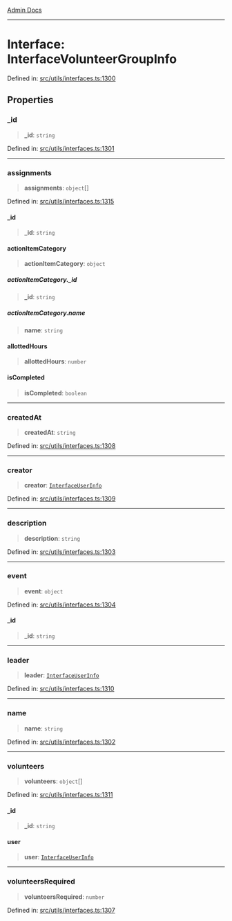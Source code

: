 [Admin Docs](/)

***

# Interface: InterfaceVolunteerGroupInfo

Defined in: [src/utils/interfaces.ts:1300](https://github.com/PalisadoesFoundation/talawa-admin/blob/main/src/utils/interfaces.ts#L1300)

## Properties

### \_id

> **\_id**: `string`

Defined in: [src/utils/interfaces.ts:1301](https://github.com/PalisadoesFoundation/talawa-admin/blob/main/src/utils/interfaces.ts#L1301)

***

### assignments

> **assignments**: `object`[]

Defined in: [src/utils/interfaces.ts:1315](https://github.com/PalisadoesFoundation/talawa-admin/blob/main/src/utils/interfaces.ts#L1315)

#### \_id

> **\_id**: `string`

#### actionItemCategory

> **actionItemCategory**: `object`

##### actionItemCategory.\_id

> **\_id**: `string`

##### actionItemCategory.name

> **name**: `string`

#### allottedHours

> **allottedHours**: `number`

#### isCompleted

> **isCompleted**: `boolean`

***

### createdAt

> **createdAt**: `string`

Defined in: [src/utils/interfaces.ts:1308](https://github.com/PalisadoesFoundation/talawa-admin/blob/main/src/utils/interfaces.ts#L1308)

***

### creator

> **creator**: [`InterfaceUserInfo`](InterfaceUserInfo.md)

Defined in: [src/utils/interfaces.ts:1309](https://github.com/PalisadoesFoundation/talawa-admin/blob/main/src/utils/interfaces.ts#L1309)

***

### description

> **description**: `string`

Defined in: [src/utils/interfaces.ts:1303](https://github.com/PalisadoesFoundation/talawa-admin/blob/main/src/utils/interfaces.ts#L1303)

***

### event

> **event**: `object`

Defined in: [src/utils/interfaces.ts:1304](https://github.com/PalisadoesFoundation/talawa-admin/blob/main/src/utils/interfaces.ts#L1304)

#### \_id

> **\_id**: `string`

***

### leader

> **leader**: [`InterfaceUserInfo`](InterfaceUserInfo.md)

Defined in: [src/utils/interfaces.ts:1310](https://github.com/PalisadoesFoundation/talawa-admin/blob/main/src/utils/interfaces.ts#L1310)

***

### name

> **name**: `string`

Defined in: [src/utils/interfaces.ts:1302](https://github.com/PalisadoesFoundation/talawa-admin/blob/main/src/utils/interfaces.ts#L1302)

***

### volunteers

> **volunteers**: `object`[]

Defined in: [src/utils/interfaces.ts:1311](https://github.com/PalisadoesFoundation/talawa-admin/blob/main/src/utils/interfaces.ts#L1311)

#### \_id

> **\_id**: `string`

#### user

> **user**: [`InterfaceUserInfo`](InterfaceUserInfo.md)

***

### volunteersRequired

> **volunteersRequired**: `number`

Defined in: [src/utils/interfaces.ts:1307](https://github.com/PalisadoesFoundation/talawa-admin/blob/main/src/utils/interfaces.ts#L1307)
